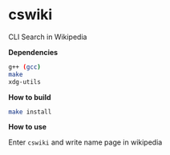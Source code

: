 # cswiki
CLI Search in Wikipedia

**Dependencies**
``` sh
g++ (gcc)
make
xdg-utils
```

**How to build**
``` sh
make install
```

**How to use**

Enter `cswiki` and write name page in wikipedia
